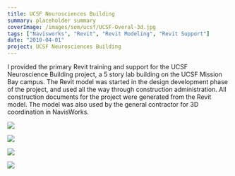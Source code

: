 ```yaml
---
title: UCSF Neurosciences Building
summary: placeholder summary
coverImage: /images/som/ucsf/UCSF-Overal-3d.jpg
tags: ["Navisworks", "Revit", "Revit Modeling", "Revit Support"]
date: "2010-04-01"
project: UCSF Neurosciences Building
---
```


I provided the primary Revit training and support for the UCSF Neuroscience Building project, a 5 story lab building on the UCSF Mission Bay campus. The Revit model was started in the design development phase of the project, and used all the way through construction administration. All construction documents for the project were generated from the Revit model. The model was also used by the general contractor for 3D coordination in NavisWorks.

![](/images/som/ucsf/UCSF-Section.jpg)

![](/images/som/ucsf/UCSF-Plan-Section.jpg)

![](/images/som/ucsf/Aerial-02.jpg)

![](/images/som/ucsf/SOM-Building_19A-134836-print1.jpg)

